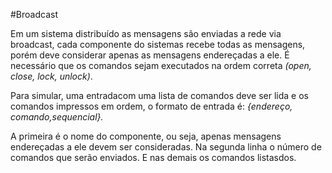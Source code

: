 #Broadcast

Em um sistema distribuído as mensagens são enviadas a rede via broadcast, cada componente do sistemas recebe todas as mensagens, porém deve considerar apenas as mensagens endereçadas a ele. É necessário que os comandos sejam executados  na ordem correta *(open, close, lock, unlock)*.

Para simular, uma entradacom uma lista de comandos deve ser lida e os comandos impressos em ordem, o formato de entrada é: *{endereço, comando,sequencial}.*

A primeira é o nome do componente, ou seja, apenas mensagens endereçadas a ele devem ser consideradas. Na segunda linha o número de comandos que serão enviados. E nas demais os comandos listasdos.
